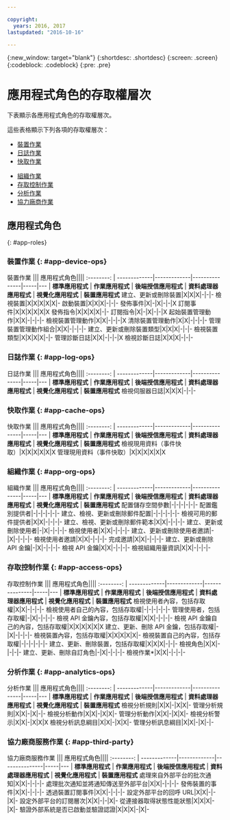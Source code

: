 ```yaml
---

copyright:
  years: 2016, 2017
lastupdated: "2016-10-16"

---
```


{:new_window: target="blank"}
{:shortdesc: .shortdesc}
{:screen: .screen}
{:codeblock: .codeblock}
{:pre: .pre}

# 應用程式角色的存取權層次

下表顯示各應用程式角色的存取權層次。

這些表格顯示下列各項的存取權層次：
- [裝置作業](#app-device-ops)
- [日誌作業](#app-log-ops)
- [快取作業](#app-cache-ops)
<!-- [Historian Operations](#app-historian) -->
- [組織作業](#app-org-ops)
- [存取控制作業](#app-access-ops)
- [分析作業](#app-analytics-ops)
- [協力廠商作業](#app-third-party)  
<!-- - [Risk Management Operations](#app-risk-mgt) -->

## 應用程式角色
{: #app-roles}

### 裝置作業 {: #app-device-ops}

裝置作業 ||| 應用程式角色||||
:--------: | -------------|-------------|---------------|-----|---
           | **標準應用程式** | **作業應用程式** | **後端授信應用程式** | **資料處理器應用程式** | **視覺化應用程式** | **裝置應用程式**
建立、更新或刪除裝置|X|X|X|-|-|-
檢視裝置|X|X|X|X|X|-
啟動裝置|X|X|X|-|-|-
發佈事件|X|-|X|-|-|X
訂閱事件|X|X|X|X|X|X
發佈指令|X|X|X|X|-|-
訂閱指令|X|-|X|-|-|X
起始裝置管理動作|X|X|-|-|-|-
檢視裝置管理動作|X|X|-|-|-|X
清除裝置管理動作|X|X|-|-|-|-
管理裝置管理動作組合|X|X|-|-|-|-
建立、更新或刪除裝置類型|X|X|X|-|-|-
檢視裝置類型|X|X|X|X|-|-
管理診斷日誌|X|X|-|-|-|X
檢視診斷日誌|X|X|X|-|-|-

### 日誌作業 {: #app-log-ops}

日誌作業 ||| 應用程式角色||||
:--------: | -------------|-------------|---------------|-----|---
           | **標準應用程式** | **作業應用程式** | **後端授信應用程式** | **資料處理器應用程式** | **視覺化應用程式** | **裝置應用程式**
檢視伺服器日誌|X|X|X|-|-|-

### 快取作業 {: #app-cache-ops}

快取作業 ||| 應用程式角色||||
:--------: | -------------|-------------|---------------|-----|---
           | **標準應用程式** | **作業應用程式** | **後端授信應用程式** | **資料處理器應用程式** | **視覺化應用程式** | **裝置應用程式**
檢視現用資料（事件快取）|X|X|X|X|X|X
管理現用資料（事件快取）|X|X|X|X|X|X

### 組織作業 {: #app-org-ops}

組織作業 ||| 應用程式角色||||
:--------: | -------------|-------------|---------------|-----|---
           | **標準應用程式** | **作業應用程式** | **後端授信應用程式** | **資料處理器應用程式** | **視覺化應用程式** | **裝置應用程式**
配置儲存空間參數|-|-|-|-|-|-
配置鑑別提供者|-|-|-|-|-|-
建立、檢視、更新或刪除郵件配置|-|-|-|-|-|-
檢視可用的郵件提供者|X|X|-|-|-|-
建立、檢視、更新或刪除郵件範本|X|X|-|-|-|-
建立、更新或刪除使用者|-|X|-|-|-|-
檢視使用者|X|X|-|-|-|-
建立、更新或刪除使用者邀請|-|X|-|-|-|-
檢視使用者邀請|X|X|-|-|-|-
完成邀請|X|X|-|-|-|-
建立、更新或刪除 API 金鑰|-|X|-|-|-|-
檢視 API 金鑰|X|X|-|-|-|-
檢視組織用量資訊|X|X|-|-|-|-

### 存取控制作業 {: #app-access-ops}

存取控制作業 ||| 應用程式角色||||
:--------: | -------------|-------------|---------------|-----|---
           | **標準應用程式** | **作業應用程式** | **後端授信應用程式** | **資料處理器應用程式** | **視覺化應用程式** | **裝置應用程式**
檢視使用者內容，包括存取權|X|X|-|-|-|-
檢視使用者自己的內容，包括存取權|-|-|-|-|-|-
管理使用者，包括存取權|-|X|-|-|-|-
檢視 API 金鑰內容，包括存取權|X|X|-|-|-|-
檢視 API 金鑰自己的內容，包括存取權|X|X|X|X|X|X
建立、更新、刪除 API 金鑰，包括存取權|-|X|-|-|-|-
檢視裝置內容，包括存取權|X|X|X|X|X|-
檢視裝置自己的內容，包括存取權|-|-|-|-|-|-
建立、更新、刪除裝置，包括存取權|X|X|X|-|-|-
檢視角色|X|X|-|-|-|-
建立、更新、刪除自訂角色|-|X|-|-|-|-
檢視作業*|X|X|-|-|-|-

### 分析作業 {: #app-analytics-ops}

分析作業 ||| 應用程式角色||||
:--------: | -------------|-------------|---------------|-----|---
           | **標準應用程式** | **作業應用程式** | **後端授信應用程式** | **資料處理器應用程式** | **視覺化應用程式** | **裝置應用程式**
檢視分析規則|X|X|-|X|X|-
管理分析規則|X|X|-|X|-|-
檢視分析動作|X|X|-|X|X|-
管理分析動作|X|X|-|X|X|-
檢視分析警示|X|X|-|X|X|X
檢視分析訊息綱目|X|X|-|X|X|-
管理分析訊息綱目|X|X|-|X|-|-

### 協力廠商服務作業 {: #app-third-party}

協力廠商服務作業 ||| 應用程式角色||||
:--------: | -------------|-------------|---------------|-----|---
           | **標準應用程式** | **作業應用程式** | **後端授信應用程式** | **資料處理器應用程式** | **視覺化應用程式** | **裝置應用程式**
處理來自外部平台的批次通知|X|X|-|-|-|-
處理批次通知並將通知傳送至外部平台|X|X|-|-|-|-
發佈裝置的事件|X|X|-|-|-|-
透過裝置訂閱事件|X|X|-|-|-|-
設定外部平台的回呼 URL|X|X|-|-|X|-
設定外部平台的訂閱層次|X|X|-|-|X|-
從連接器取得狀態性能狀態|X|X|X|-|X|-
驗證外部系統是否已啟動並驗證認證|X|X|X|-|X|-
